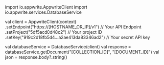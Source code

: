 import io.appwrite.AppwriteClient
import io.appwrite.services.DatabaseService

val client = AppwriteClient(context)
  .setEndpoint("https://[HOSTNAME_OR_IP]/v1") // Your API Endpoint
  .setProject("5df5acd0d48c2") // Your project ID
  .setKey("919c2d18fb5d4...a2ae413da83346ad2") // Your secret API key

val databaseService = DatabaseService(client)
val response = databaseService.getDocument("[COLLECTION_ID]", "[DOCUMENT_ID]")
val json = response.body?.string()